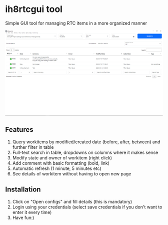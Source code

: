# ih8rtcgui tool

Simple GUI tool for managing RTC items in a more organized manner

![img.png](img.png)

## Features
1. Query workitems by modified/created date (before, after, between) and further filter in table
2. Full-text search in table, dropdowns on columns where it makes sense
3. Modify state and owner of workitem (right click)
4. Add comment with basic formatting (bold, link)
5. Automatic refresh (1 minute, 5 minutes etc)
6. See details of workitem without having to open new page

## Installation
1. Click on "Open configs" and fill details (this is mandatory)
2. Login using your credentials (select save credentials if you don't want to enter it every time)
3. Have fun:)